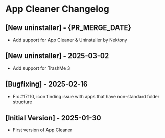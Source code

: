 # App Cleaner Changelog

## [New uninstaller] - {PR_MERGE_DATE}
- Add support for App Cleaner & Uninstaller by Nektony

## [New uninstaller] - 2025-03-02
- Add support for TrashMe 3

## [Bugfixing] - 2025-02-16
- Fix #17110, icon finding issue with apps that have non-standard folder structure

## [Initial Version] - 2025-01-30
- First version of App Cleaner
